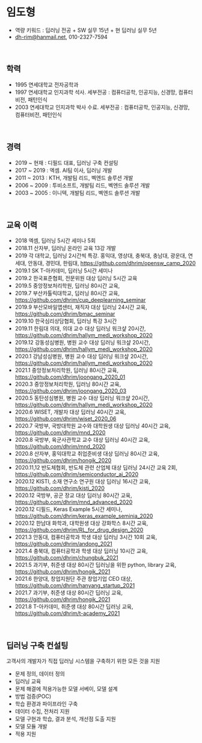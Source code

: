 # 임도형
- 역량 키워드 : 딥러닝 전공 + SW 실무 15년 + 현 딥러닝 실무 5년
- dh-rim@hanmail.net, 010-2327-7594


<br>

## 학력

- 1995 연세대학교 전자공학과 
- 1997 연세대학교 인지과학 석사. 세부전공 : 컴퓨터공학, 인공지능, 신경망, 컴퓨터비전, 패턴인식
- 2003 연세대학교 인지과학 박사 수료. 세부전공 : 컴퓨터공학, 인공지능, 신경망, 컴퓨터비전, 패턴인식


<br>

## 경력

- 2019 ~ 현재 : 디필드 대표, 딥러닝 구축 컨설팅
- 2017 ~ 2019 : 엑셈. AI팀 이사, 딥러닝 개발
- 2011 ~ 2013 : KTH, 개발팀 리드, 벡엔드 솔루션 개발
- 2006 ~ 2009 : 투비소프트, 개발팀 리드, 벡엔드 솔루션 개발
- 2003 ~ 2005 : 이니텍, 개발팀 리드, 벡엔드 솔루션 개발

<br>

## 교육 이력

- 2018 엑셈, 딥러닝 5시간 세미나 5회
- 2018.11 산자부, 딥러닝 온라인 교육 13강 개발
- 2019 각 대학교, 딥러닝 2시간씩 특강. 홍익대, 영상대, 충북대, 충남대, 광운대, 연세대, 안동대, 경민대, 한림대, https://github.com/dhrim/opensw_camp_2020
- 2019.1 SK T-아카데미, 딥러닝 5시간 세미나
- 2019.2 한국표준협회, 전문위원 대상 딥러닝 5시간 교육
- 2019.5 중앙정보처리학원, 딥러닝 80시간 교육, 
- 2019.7 부산카톨릭대학교, 딥러닝 80시간 교육, https://github.com/dhrim/cup_deeplearning_seminar
- 2019.9 부산모바일앱샌터, 재직자 대상 딥러닝 24시간 교육, https://github.com/dhrim/bmac_seminar
- 2019.10 한국심리상담협회, 딥러닝 특강 3시간
- 2019.11 한림대 의대, 의대 교수 대상 딥러닝 워크샾 20시간, https://github.com/dhrim/hallym_medi_workshop_2020
- 2019.12 강동성심병원, 병원 교수 대상 딥러닝 워크샾 20시간, https://github.com/dhrim/hallym_medi_workshop_2020
- 2020.1 강남성심병원, 병원 교수 대상 딥러닝 워크샾 20시간, https://github.com/dhrim/hallym_medi_workshop_2020
- 2021.1 중앙정보처리학원, 딥러닝 80시간 교육, https://github.com/dhrim/joongang_2020_01
- 2020.3 중앙정보처리학원, 딥러닝 80시간 교육, https://github.com/dhrim/joongang_2020_03
- 2020.5 동탄성심병원, 병원 교수 대상 딥러닝 워크샾 20시간, https://github.com/dhrim/hallym_medi_workshop_2020
- 2020.6 WISET, 개발자 대상 딥러닝 40시간 교육, https://github.com/dhrim/wiset_2020_06
- 2020.7 국방부, 국방대학원 교수와 대학원생 대상 딥러닝 40시간 교육, https://github.com/dhrim/mnd_2020
- 2020.8 국방부, 육군사관학교 교수 대상 딥러닝 40시간 교육, https://github.com/dhrim/mnd_2020
- 2020.8 산자부, 홍익대학교 취업준비생 대상 딥러닝 80시간 교육, https://github.com/dhrim/hongik_2020
- 2020.11,12 반도체협회, 반도체 관련 산업체 대상 딥러닝 24시간 교육 2회, https://github.com/dhrim/semiconductor_ai_2020
- 2020.12 KISTI, 소재 연구소 연구원 대상 딥러닝 16시간 교육, https://github.com/dhrim/kisti_2020
- 2020.12 국방부, 공군 장교 대상 딥러닝 80시간 교육, https://github.com/dhrim/mnd_advanced_2020
- 2020.12 디필드, Keras Example 5시간 세미나, https://github.com/dhrim/keras_example_seminia_2020
- 2020.12 한남대 화학과, 대학원생 대상 강화학스 8시간 교육, https://github.com/dhrim/RL_for_drug_design_2020
- 2021.3 안동대, 컴퓨터공학과 학생 대상 딥러닝 3시간 10회 교육, https://github.com/dhrim/andong_2021
- 2021.4 충북대, 컴퓨터공학과 학생 대상 딥러닝 10시간 교육, https://github.com/dhrim/chungbuk_2021
- 2021.5 과기부, 취준생 대상 80시간 딥러닝을 위한 python, library 교육, https://github.com/dhrim/hongik_2021
- 2021.6 한양대, 창업지원단 주관 창업기업 CEO 대상, https://github.com/dhrim/hanyang_startup_2021
- 2021.7 과기부, 취준생 대상 80시간 딥러닝 교육, https://github.com/dhrim/hongik_2021
- 2021.8 T-아카데미, 취준생 대상 80시간 딥러닝 교육, https://github.com/dhrim/t-academy_2021

<br>

## 딥러닝 구축 컨설팅

고객사의 개발자가 직접 딥러닝 시스템을 구축하기 위한 모든 것을 지원

- 문제 정의, 데이터 정의
- 딥러닝 교육
- 문제 해결에 적용가능한 모델 서베이, 모델 설계
- 방법 검증(POC)
- 학습 환경과 파이프라인 구축
- 데이터 수집, 전처리 지원
- 모델 구현과 학습, 결과 분석, 개선점 도출 지원
- 모델 모듈 개발
- 적용 지원


<br>
